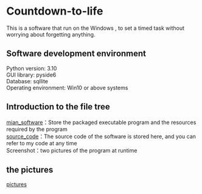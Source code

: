 # Countdown-to-life
 This is a software that run on the Windows , to set a timed task without worrying about forgetting anything.

 ## Software development environment
Python version: 3.10  <br />
GUI library: pyside6  <br />
Database: sqllite  <br />
Operating environment: Win10 or above systems<br />

## Introduction to the file tree
[mian_software](https://github.com/rainyin-lemon/Countdown-to-life/tree/main/mian_software)：Store the packaged executable program and the resources required by the program
<br />
[source_code](https://github.com/rainyin-lemon/Countdown-to-life/tree/main/source_code)：The source code of the software is stored here, and you can refer to my code at any time
<br />
Screenshot：two pictures of the program at runtime
<br />

## the pictures
[pictures](https://github.com/rainyin-lemon/Countdown-to-life/tree/main/Screenshot)
